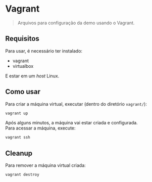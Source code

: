 # Vagrant
> Arquivos para configuração da demo usando o Vagrant.

## Requisitos

Para usar, é necessário ter instalado:

* vagrant
* virtualbox

E estar em um *host* Linux.

## Como usar
Para criar a máquina virtual, executar (dentro do diretório `vagrant/`):
```bash
vagrant up
```

Após alguns minutos, a máquina vai estar criada e configurada.   
Para acessar a máquina, execute:

```bash
vagrant ssh
```

## Cleanup
Para remover a máquina virtual criada:
```bash
vagrant destroy
```